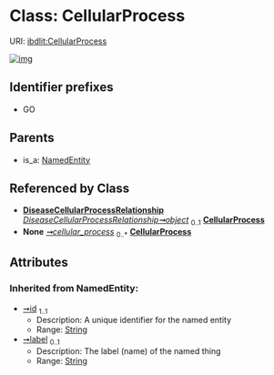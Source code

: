 
# Class: CellularProcess




URI: [ibdlit:CellularProcess](http://w3id.org/ontogpt/ibd_literature/CellularProcess)


[![img](https://yuml.me/diagram/nofunky;dir:TB/class/[NamedEntity],[DiseaseCellularProcessRelationship],[DiseaseCellularProcessRelationship]-%20object%200..1>[CellularProcess&#124;id(i):string;label(i):string%20%3F],[IBDAnnotations]-%20cellular_process%200..*>[CellularProcess],[NamedEntity]^-[CellularProcess],[IBDAnnotations])](https://yuml.me/diagram/nofunky;dir:TB/class/[NamedEntity],[DiseaseCellularProcessRelationship],[DiseaseCellularProcessRelationship]-%20object%200..1>[CellularProcess&#124;id(i):string;label(i):string%20%3F],[IBDAnnotations]-%20cellular_process%200..*>[CellularProcess],[NamedEntity]^-[CellularProcess],[IBDAnnotations])

## Identifier prefixes

 * GO

## Parents

 *  is_a: [NamedEntity](NamedEntity.md)

## Referenced by Class

 *  **[DiseaseCellularProcessRelationship](DiseaseCellularProcessRelationship.md)** *[DiseaseCellularProcessRelationship➞object](DiseaseCellularProcessRelationship_object.md)*  <sub>0..1</sub>  **[CellularProcess](CellularProcess.md)**
 *  **None** *[➞cellular_process](iBDAnnotations__cellular_process.md)*  <sub>0..\*</sub>  **[CellularProcess](CellularProcess.md)**

## Attributes


### Inherited from NamedEntity:

 * [➞id](namedEntity__id.md)  <sub>1..1</sub>
     * Description: A unique identifier for the named entity
     * Range: [String](types/String.md)
 * [➞label](namedEntity__label.md)  <sub>0..1</sub>
     * Description: The label (name) of the named thing
     * Range: [String](types/String.md)
